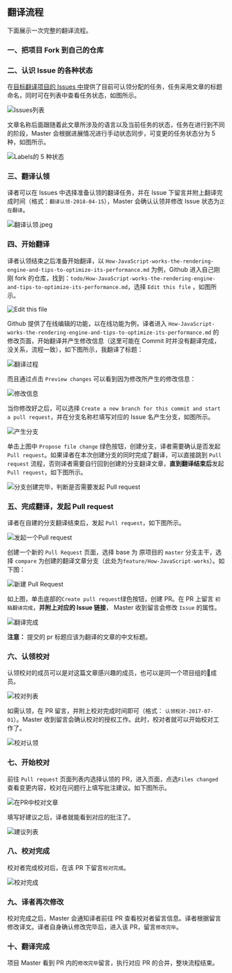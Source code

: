 ## 翻译流程

下面展示一次完整的翻译流程。 

### 一、把项目 Fork 到自己的仓库
### 二、认识 Issue 的各种状态
 在[目标翻译项目的 Issues 中](https://github.com/yued-fe/y-translation/issues)提供了目前可认领分配的任务，任务采用文章的标题命名，同时可在列表中查看任务状态，如图所示。

![Issues列表](../images/issues列表.png)

 文章名称后面跟随着此文章所涉及的语言以及当前任务的状态，任务在进行到不同的阶段，Master 会根据进展情况进行手动状态同步，可变更的任务状态分为 5 种，如图所示。

![Labels的 5 种状态](../images/issue类型.png)

### 三、翻译认领
译者可以在 Issues 中选择准备认领的翻译任务，并在 Issue 下留言并附上翻译完成时间（格式：`翻译认领-2018-04-15`），Master 会确认认领并修改 Issue 状态为`正在翻译`。

![翻译认领.jpeg](../images/认领翻译.png) 

### 四、开始翻译

译者认领结束之后准备开始翻译，以 `How-JavaScript-works-the-rendering-engine-and-tips-to-optimize-its-performance.md` 为例，Github 进入自己刚刚 fork 的仓库，找到：`todo/How-JavaScript-works-the-rendering-engine-and-tips-to-optimize-its-performance.md`，选择 `Edit this file` ，如图所示。

![Edit this file](../images/开始翻译.png)


Github 提供了在线编辑的功能，以在线功能为例，译者进入 `How-JavaScript-works-the-rendering-engine-and-tips-to-optimize-its-performance.md` 的修改页面，开始翻译并产生修改信息（这里可能在 Commit 时并没有翻译完成，没关系，流程一致），如下图所示，我翻译了标题：

![翻译过程](../images/翻译过程.png)

而且通过点击 `Preview changes` 可以看到因为修改所产生的修改信息：

![修改信息](../images/修改信息.png)


当你修改好之后，可以选择 `Create a new branch for this commit and start a pull request`，并在分支名称栏填写对应的 Issue 名产生分支，如图所示。

![产生分支](../images/产生分支.png)


单击上图中 `Propose file change` 绿色按钮，创建分支，译者需要确认是否发起 `Pull request`。如果译者在本次创建分支的同时完成了翻译，可以直接跳到 `Pull request` 流程，否则译者需要自行回到创建的分支翻译文章，**直到翻译结束后**发起 `Pull request`，如下图所示。


![分支创建完毕，判断是否需要发起 Pull request](../images/确认是否发起pr.png)

### 五、完成翻译，发起 Pull request

译者在自建的分支翻译结束后，发起 `Pull request`，如下图所示。

![发起一个Pull request](../images/发起pr.png)


创建一个新的 `Pull Request` 页面，选择 base 为 原项目的 `master` 分支主干，选择 `compare` 为创建的翻译文章分支（此处为`feature/How-JavaScript-works`）。如下图：


![新建 Pull Request](../images/新建pr.png)


如上图，单击底部的`Create pull request`绿色按钮，创建 PR。在 PR 上留言 `初稿翻译完成`，**并附上对应的 Issue 链接**， Master 收到留言会修改 `Issue` 的属性。

![翻译完成](../images/翻译完成.png)

**注意：** 提交的 pr 标题应该为翻译的文章的中文标题。

### 六、认领校对

认领校对的成员可以是对这篇文章感兴趣的成员，也可以是同一个项目组的成员。

![校对列表](../images/校对列表.png)

如需认领，在 PR 留言，并附上校对完成时间即可（格式： `认领校对-2017-07-01`）。Master 收到留言会确认校对的授权工作。此时，校对者就可以开始校对工作了。

![校对认领](../images/校对认领.png)

### 七、开始校对
前往 `Pull request` 页面列表内选择认领的 PR，进入页面，点选`Files changed` 查看变更内容，校对在问题行上填写批注建议。如下图所示。


![在PR中校对文章](../images/在PR中校对文章.png)

填写好建议之后，译者就能看到对应的批注了。

![建议列表](../images/建议列表.png)


### 八、校对完成
校对者完成校对后，在该 PR 下留言`校对完成`。

![校对完成](../images/校对完成.png)

### 九、译者再次修改
校对完成之后，Master 会通知译者前往 PR 查看校对者留言信息。译者根据留言修改译文。译者自身确认修改完毕后，进入该 PR，留言`修改完毕`。

### 十、翻译完成
项目 Master 看到 PR 内的`修改完毕`留言，执行对应 PR 的合并，整块流程结束。